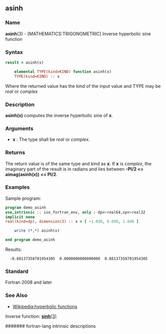 ## asinh
### __Name__

__asinh__(3) - \[MATHEMATICS:TRIGONOMETRIC\] Inverse hyperbolic sine function


### __Syntax__
```fortran
result = asinh(x)

    elemental TYPE(kind=KIND) function asinh(x)
    TYPE(kind=KIND) :: x
```
Where the returned value has the kind of the input value 
and TYPE may be _real_ or _complex_

### __Description__

__asinh(x)__ computes the inverse hyperbolic sine of __x__.

### __Arguments__

  - __x__
    : The type shall be _real_ or _complex_.

### __Returns__

The return value is of the same type and kind as __x__. If __x__ is _complex_, the
imaginary part of the result is in radians and lies between 
__-PI/2 \<= aimag(asinh(x)) \<= PI/2__.

### __Examples__

Sample program:

```fortran
program demo_asinh
use,intrinsic :: iso_fortran_env, only : dp=>real64,sp=>real32
implicit none
real(kind=dp), dimension(3) :: x = [ -1.0d0, 0.0d0, 1.0d0 ]

    write (*,*) asinh(x)

end program demo_asinh
```
  Results:
```text
  -0.88137358701954305  0.0000000000000000  0.88137358701954305     
```

### __Standard__

Fortran 2008 and later

### __See Also__
- [Wikipedia:hyperbolic functions](https://en.wikipedia.org/wiki/Hyperbolic_functions)

Inverse function: [__sinh__(3)](SINH)

####### fortran-lang intrinsic descriptions
